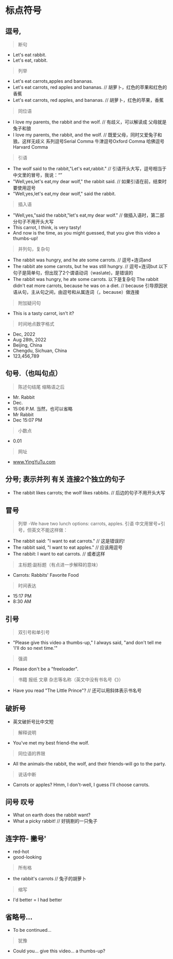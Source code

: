 # 标点符号
## 逗号,
> 断句
- Let's eat rabbit.
- Let's eat, rabbit.
> 列举
- Let's eat carrots,apples and bananas.
- Let's eat carrots, red apples and bananas. // 胡萝卜，红色的苹果和红色的香蕉
- Let's eat carrots, red apples, and bananas. // 胡萝卜，红色的苹果，香蕉
> 同位语
- I love my parents, the rabbit and the wolf. // 有歧义，可以解读成 父母就是兔子和狼
- I love my parents, the rabbit, and the wolf. // 既爱父母，同时又爱兔子和狼。这样无歧义
系列逗号Serial Comma
牛津逗号Oxford Comma
哈佛逗号Harvard Comma
> 引语
- The wolf said to the rabbit,"Let's eat,rabbit." // 引语开头大写，逗号相当于中文里的冒号，我说：“”
- "Well,yes,let's eat,my dear wolf," the rabbit said. // 如果引语在前，结束时要使用逗号
- "Well,yes,let's eat,my dear wolf," said the rabbit.
> 插入语
- "Well,yes,"said the rabbit,"let's eat,my dear wolf." // 做插入语时，第二部分句子不用开头大写
- This carrot, I think, is very tasty!
- And now is the time, as you might guessed, that you give this video a thumbs-up!
> 并列句，复杂句
- The rabbit was hungry, and he ate some carrots. // 逗号+连词and
- The rabbit ate some carrots, but he was still hungry. // 逗号+连词but
以下句子是简单句，但出现了2个谓语动词（was\ate)，是错误的
- The rabbit was hungry, he ate some carrots.
以下是复杂句
The rabbit didn't eat more carrots, because he was on a diet. // because 引导原因状语从句，主从句之间，由逗号和从属连词（，because）做连接
> 附加疑问句
- This is a tasty carrot, isn't it?
> 时间地点数字格式
- Dec, 2022
- Aug 28th, 2022
- Beijing, China
- Chengdu, Sichuan, China
- 123,456,789

## 句号.（也叫句点）
> 陈述句结尾
> 缩略语之后
- Mr. Rabbit
- Dec.
- 15:06 P.M.
当然，也可以省略
- Mr Rabbit
- Dec
15:07 PM
> 小数点
- 0.01
> 网址
- www.YingYuTu.com

## 分号; 表示并列 有关 连接2个独立的句子
- The rabbit likes carrots; the wolf likes rabbits. // 后边的句子不用开头大写

## 冒号
> 列举
-We have two lunch options: carrots, apples.
> 引语
中文用冒号+引号，但英文不能这样做：
- The rabbit said: "I want to eat carrots." // 这是错误的!
- The rabbit said, "I want to eat apples." // 应该用逗号
- The rabbit: I want to eat carrots. // 或者这样
> 主标题:副标题（有点进一步解释的意味）
- Carrots: Rabbits' Favorite Food
> 时间表达
- 15:17 PM
- 8:30 AM

## 引号
> 双引号和单引号
- "Please give this video a thumbs-up," I always said, "and don't tell me 'I'll do so next time.'"
> 强调
- Please don't be a "freeloader".
> 书籍 报纸 文章 杂志等名称（英文中没有书名号《》）
- Have you read "The Little Prince"? // 还可以用斜体表示书名号

## 破折号
- 英文破折号比中文短
> 解释说明
- You've met my best friend-the wolf.
> 同位语的界限
- All the animals-the rabbit, the wolf, and their friends-will go to the party.
> 说话中断
- Carrots or apples? Hmm, I don't-well, I guess I'll choose carrots.

## 问号 叹号
- What on earth does the rabbit want?
- What a picky rabbit! // 好挑剔的一只兔子

## 连字符- 撇号'
- red-hot
- good-looking
> 所有格
- the rabbit's carrots // 兔子的胡萝卜
> 缩写
- I'd better = I had better

## 省略号...
- To be continued...
> 犹豫
- Could you... give this video... a thumbs-up?

